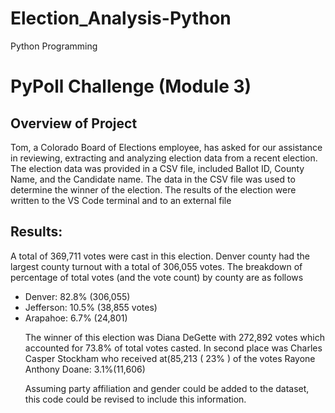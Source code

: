 # Election_Analysis-Python
Python Programming 
# PyPoll Challenge (Module 3)


## Overview of Project
Tom, a Colorado Board of Elections employee, has asked for our assistance in reviewing, extracting and analyzing election data from a recent election. 
The election data was provided in a CSV file, included Ballot ID, County Name, and the Candidate name.  The data in the CSV file was used to determine the winner of the election.
The results of the election were  written to the VS Code terminal and to an external file 

## Results: 

A total of 369,711 votes were cast in this election. Denver county had the largest county turnout with a total of 306,055 votes. The breakdown of percentage of total votes (and the vote count)  by county are as follows 

<ul>
  <li>Denver: 82.8% (306,055)</li>
  <li>Jefferson: 10.5% (38,855 votes)</li>
  <li>Arapahoe: 6.7% (24,801)</li>

The winner of this election was Diana DeGette with 272,892 votes which accounted for 73.8% of total votes casted. In second place was Charles Casper Stockham who received at(85,213 ( 23% ) of the votes 
Rayone Anthony Doane: 3.1%(11,606) 

Assuming  party affiliation and gender could be added to the dataset, this code could be revised to include this information. 
